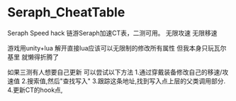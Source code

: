 # Seraph_CheatTable
Seraph Speed hack
链游Seraph加速CT表，二测可用。
无限攻速
无限移速

游戏用unity+lua
解开直接lua应该可以无限制的修改所有属性
但我本身只玩瓦尔基里 就懒得折腾了

如果三测有人想要自己更新 可以尝试以下方法
1.通过穿戴装备修改自己的移速/攻速值
2.搜索值,然后"查找写入"
3.跟踪这条地址,找到写入点上层的父类调用部分.
4.更新CT的hook点,
